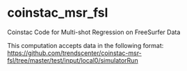 # coinstac_msr_fsl
Coinstac Code for Multi-shot Regression on FreeSurfer Data

This computation accepts data in the following format:
https://github.com/trendscenter/coinstac-msr-fsl/tree/master/test/input/local0/simulatorRun
